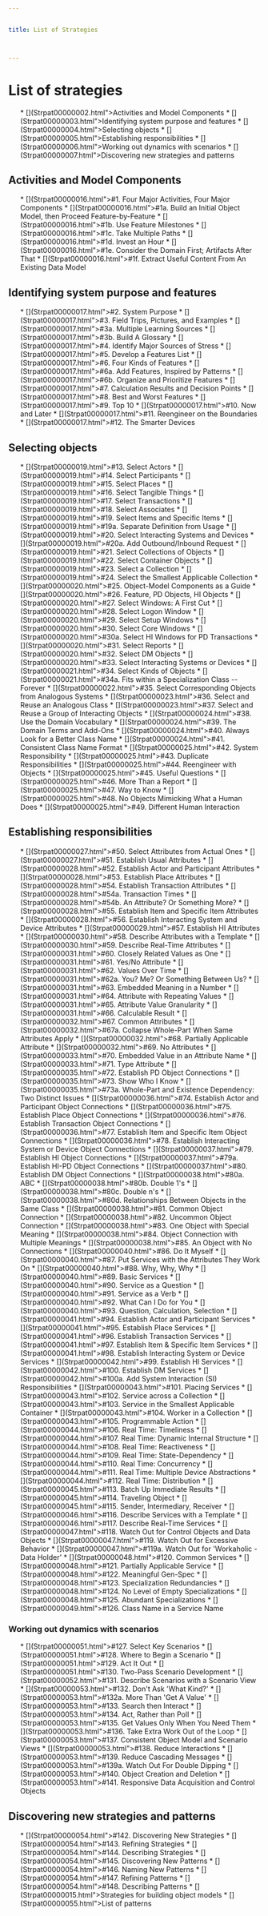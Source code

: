 ```yaml
---


title: List of Strategies



---
```


# List of strategies 

<ul>
* [](Strpat00000002.html">Activities and Model Components</a></li>
* [](Strpat00000003.html">Identifying system purpose and features</a></li>
* [](Strpat00000004.html">Selecting objects</a></li>
* [](Strpat00000005.html">Establishing responsibilities</a></li>
* [](Strpat00000006.html">Working out dynamics with scenarios</a></li>
* [](Strpat00000007.html">Discovering new strategies and patterns</a></li>
</ul>

<h2>Activities and Model Components </h2>

<ul>
* [](Strpat00000016.html">#1.</a> Four Major Activities, Four Major Components </li>
* [](Strpat00000016.html">#1a.</a> Build an Initial Object Model, then Proceed Feature-by-Feature </li>
* [](Strpat00000016.html">#1b.</a> Use Feature Milestones </li>
* [](Strpat00000016.html">#1c.</a> Take Multiple Paths </li>
* [](Strpat00000016.html">#1d.</a> Invest an Hour </li>
* [](Strpat00000016.html">#1e.</a> Consider the Domain First; Artifacts After That </li>
* [](Strpat00000016.html">#1f.</a> Extract Useful Content From An Existing Data Model </li>
</ul>

<h2>Identifying system purpose and features </h2>

<ul>
* [](Strpat00000017.html">#2.</a> System Purpose </li>
* [](Strpat00000017.html">#3.</a> Field Trips, Pictures, and Examples </li>
* [](Strpat00000017.html">#3a.</a> Multiple Learning Sources </li>
* [](Strpat00000017.html">#3b.</a> Build A Glossary </li>
* [](Strpat00000017.html">#4.</a> Identify Major Sources of Stress </li>
* [](Strpat00000017.html">#5.</a> Develop a Features List </li>
* [](Strpat00000017.html">#6.</a> Four Kinds of Features </li>
* [](Strpat00000017.html">#6a.</a> Add Features, Inspired by Patterns </li>
* [](Strpat00000017.html">#6b.</a> Organize and Prioritize Features </li>
* [](Strpat00000017.html">#7.</a> Calculation Results and Decision Points </li>
* [](Strpat00000017.html">#8.</a> Best and Worst Features </li>
* [](Strpat00000017.html">#9.</a> Top 10 </li>
* [](Strpat00000017.html">#10.</a> Now and Later </li>
* [](Strpat00000017.html">#11.</a> Reengineer on the Boundaries </li>
* [](Strpat00000017.html">#12.</a> The Smarter Devices </li>
</ul>

<h2>Selecting objects </h2>

<ul>
* [](Strpat00000019.html">#13.</a> Select Actors </li>
* [](Strpat00000019.html">#14.</a> Select Participants </li>
* [](Strpat00000019.html">#15.</a> Select Places </li>
* [](Strpat00000019.html">#16.</a> Select Tangible Things </li>
* [](Strpat00000019.html">#17.</a> Select Transactions </li>
* [](Strpat00000019.html">#18.</a> Select Associates </li>
* [](Strpat00000019.html">#19.</a> Select Items and Specific Items </li>
* [](Strpat00000019.html">#19a.</a> Separate Definition from Usage </li>
* [](Strpat00000019.html">#20.</a> Select Interacting Systems and Devices </li>
* [](Strpat00000019.html">#20a.</a> Add Outbound/Inbound Request </li>
* [](Strpat00000019.html">#21.</a> Select Collections of Objects </li>
* [](Strpat00000019.html">#22.</a> Select Container Objects </li>
* [](Strpat00000019.html">#23.</a> Select a Collection </li>
* [](Strpat00000019.html">#24.</a> Select the Smallest Applicable Collection </li>
* [](Strpat00000020.html">#25.</a> Object-Model Components as a Guide </li>
* [](Strpat00000020.html">#26.</a> Feature, PD Objects, HI Objects </li>
* [](Strpat00000020.html">#27.</a> Select Windows: A First Cut </li>
* [](Strpat00000020.html">#28.</a> Select Logon Window </li>
* [](Strpat00000020.html">#29.</a> Select Setup Windows </li>
* [](Strpat00000020.html">#30.</a> Select Core Windows </li>
* [](Strpat00000020.html">#30a.</a> Select HI Windows for PD Transactions </li>
* [](Strpat00000020.html">#31.</a> Select Reports </li>
* [](Strpat00000020.html">#32.</a> Select DM Objects </li>
* [](Strpat00000020.html">#33.</a> Select Interacting Systems or Devices </li>
* [](Strpat00000021.html">#34.</a> Select Kinds of Objects </li>
* [](Strpat00000021.html">#34a.</a> Fits within a Specialization Class -- Forever </li>
* [](Strpat00000022.html">#35.</a> Select Corresponding Objects from Analogous Systems </li>
* [](Strpat00000023.html">#36.</a> Select and Reuse an Analogous Class </li>
* [](Strpat00000023.html">#37.</a> Select and Reuse a Group of Interacting Objects </li>
* [](Strpat00000024.html">#38.</a> Use the Domain Vocabulary </li>
* [](Strpat00000024.html">#39.</a> The Domain Terms and Add-Ons </li>
* [](Strpat00000024.html">#40.</a> Always Look for a Better Class Name </li>
* [](Strpat00000024.html">#41.</a> Consistent Class Name Format </li>
* [](Strpat00000025.html">#42.</a> System Responsibility </li>
* [](Strpat00000025.html">#43.</a> Duplicate Responsibilities </li>
* [](Strpat00000025.html">#44.</a> Reengineer with Objects </li>
* [](Strpat00000025.html">#45.</a> Useful Questions </li>
* [](Strpat00000025.html">#46.</a> More Than a Report </li>
* [](Strpat00000025.html">#47.</a> Way to Know </li>
* [](Strpat00000025.html">#48.</a> No Objects Mimicking What a Human Does </li>
* [](Strpat00000025.html">#49.</a> Different Human Interaction </li>
</ul>

<h2>Establishing responsibilities </h2>

<ul>
* [](Strpat00000027.html">#50.</a> Select Attributes from Actual Ones </li>
* [](Strpat00000027.html">#51.</a> Establish Usual Attributes </li>
* [](Strpat00000028.html">#52.</a> Establish Actor and Participant Attributes </li>
* [](Strpat00000028.html">#53.</a> Establish Place Attributes </li>
* [](Strpat00000028.html">#54.</a> Establish Transaction Attributes </li>
* [](Strpat00000028.html">#54a.</a> Transaction Times </li>
* [](Strpat00000028.html">#54b.</a> An Attribute? Or Something More? </li>
* [](Strpat00000028.html">#55.</a> Establish Item and Specific Item Attributes </li>
* [](Strpat00000028.html">#56.</a> Establish Interacting System and Device Attributes </li>
* [](Strpat00000029.html">#57.</a> Establish HI Attributes </li>
* [](Strpat00000030.html">#58.</a> Describe Attributes with a Template </li>
* [](Strpat00000030.html">#59.</a> Describe Real-Time Attributes </li>
* [](Strpat00000031.html">#60.</a> Closely Related Values as One </li>
* [](Strpat00000031.html">#61.</a> Yes/No Attribute </li>
* [](Strpat00000031.html">#62.</a> Values Over Time </li>
* [](Strpat00000031.html">#62a.</a> You? Me? Or Something Between Us? </li>
* [](Strpat00000031.html">#63.</a> Embedded Meaning in a Number </li>
* [](Strpat00000031.html">#64.</a> Attribute with Repeating Values </li>
* [](Strpat00000031.html">#65.</a> Attribute Value Granularity </li>
* [](Strpat00000031.html">#66.</a> Calculable Result </li>
* [](Strpat00000032.html">#67.</a> Common Attributes </li>
* [](Strpat00000032.html">#67a.</a> Collapse Whole-Part When Same Attributes Apply </li>
* [](Strpat00000032.html">#68.</a> Partially Applicable Attribute </li>
* [](Strpat00000032.html">#69.</a> No Attributes </li>
* [](Strpat00000033.html">#70.</a> Embedded Value in an Attribute Name </li>
* [](Strpat00000033.html">#71.</a> Type Attribute </li>
* [](Strpat00000035.html">#72.</a> Establish PD Object Connections </li>
* [](Strpat00000035.html">#73.</a> Show Who I Know </li>
* [](Strpat00000035.html">#73a.</a> Whole-Part and Existence Dependency: Two Distinct Issues </li>
* [](Strpat00000036.html">#74.</a> Establish Actor and Participant Object Connections </li>
* [](Strpat00000036.html">#75.</a> Establish Place Object Connections </li>
* [](Strpat00000036.html">#76.</a> Establish Transaction Object Connections </li>
* [](Strpat00000036.html">#77.</a> Establish Item and Specific Item Object Connections </li>
* [](Strpat00000036.html">#78.</a> Establish Interacting System or Device Object Connections </li>
* [](Strpat00000037.html">#79.</a> Establish HI Object Connections </li> 
* [](Strpat00000037.html">#79a.</a> Establish HI-PD Object Connections </li>
* [](Strpat00000037.html">#80.</a> Establish DM Object Connections </li>
* [](Strpat00000038.html">#80a.</a> ABC </li>
* [](Strpat00000038.html">#80b.</a> Double 1's </li>
* [](Strpat00000038.html">#80c.</a> Double n's </li>
* [](Strpat00000038.html">#80d.</a> Relationships Between Objects in the Same Class </li>
* [](Strpat00000038.html">#81.</a> Common Object Connection </li>
* [](Strpat00000038.html">#82.</a> Uncommon Object Connection </li>
* [](Strpat00000038.html">#83.</a> One Object with Special Meaning </li>
* [](Strpat00000038.html">#84.</a> Object Connection with Multiple Meanings </li>
* [](Strpat00000038.html">#85.</a> An Object with No Connections </li>
* [](Strpat00000040.html">#86.</a> Do It Myself </li>
* [](Strpat00000040.html">#87.</a> Put Services with the Attributes They Work On</li>
* [](Strpat00000040.html">#88.</a> Why, Why, Why </li>
* [](Strpat00000040.html">#89.</a> Basic Services </li>
* [](Strpat00000040.html">#90.</a> Service as a Question </li>
* [](Strpat00000040.html">#91.</a> Service as a Verb </li>
* [](Strpat00000040.html">#92.</a> What Can I Do for You </li>
* [](Strpat00000040.html">#93.</a> Question, Calculation, Selection </li>
* [](Strpat00000041.html">#94.</a> Establish Actor and Participant Services </li>
* [](Strpat00000041.html">#95.</a> Establish Place Services </li>
* [](Strpat00000041.html">#96.</a> Establish Transaction Services </li>
* [](Strpat00000041.html">#97.</a> Establish Item &amp; Specific Item Services </li>
* [](Strpat00000041.html">#98.</a> Establish Interacting System or Device Services </li>
* [](Strpat00000042.html">#99.</a> Establish HI Services </li>
* [](Strpat00000042.html">#100.</a> Establish DM Services </li>
* [](Strpat00000042.html">#100a.</a> Add System Interaction (SI) Responsibilities </li>
* [](Strpat00000043.html">#101.</a> Placing Services </li>
* [](Strpat00000043.html">#102.</a> Service across a Collection </li>
* [](Strpat00000043.html">#103.</a> Service in the Smallest Applicable Container</li>
* [](Strpat00000043.html">#104.</a> Worker in a Collection </li>
* [](Strpat00000043.html">#105.</a> Programmable Action </li>
* [](Strpat00000044.html">#106.</a> Real Time: Timeliness </li>
* [](Strpat00000044.html">#107.</a> Real Time: Dynamic Internal Structure </li>
* [](Strpat00000044.html">#108.</a> Real Time: Reactiveness </li>
* [](Strpat00000044.html">#109.</a> Real Time: State-Dependency </li>
* [](Strpat00000044.html">#110.</a> Real Time: Concurrency </li>
* [](Strpat00000044.html">#111.</a> Real Time: Multiple Device Abstractions </li>
* [](Strpat00000044.html">#112.</a> Real Time: Distribution </li>
* [](Strpat00000045.html">#113.</a> Batch Up Immediate Results </li>
* [](Strpat00000045.html">#114.</a> Traveling Object </li>
* [](Strpat00000045.html">#115.</a> Sender, Intermediary, Receiver </li>
* [](Strpat00000046.html">#116.</a> Describe Services with a Template </li>
* [](Strpat00000046.html">#117.</a> Describe Real-Time Services </li>
* [](Strpat00000047.html">#118.</a> Watch Out for Control Objects and Data Objects </li>
* [](Strpat00000047.html">#119.</a> Watch Out for Excessive Behavior </li>
* [](Strpat00000047.html">#119a.</a> Watch Out for 'Workaholic - Data Holder' </li>
* [](Strpat00000048.html">#120.</a> Common Services </li>
* [](Strpat00000048.html">#121.</a> Partially Applicable Service </li>
* [](Strpat00000048.html">#122.</a> Meaningful Gen-Spec </li>
* [](Strpat00000048.html">#123.</a> Specialization Redundancies </li>
* [](Strpat00000048.html">#124.</a> No Level of Empty Specializations </li>
* [](Strpat00000048.html">#125.</a> Abundant Specializations </li>
* [](Strpat00000049.html">#126.</a> Class Name in a Service Name </li>
</ul>

<h3>Working out dynamics with scenarios </h3>

<ul>
* [](Strpat00000051.html">#127.</a> Select Key Scenarios </li>
* [](Strpat00000051.html">#128.</a> Where to Begin a Scenario </li>
* [](Strpat00000051.html">#129.</a> Act It Out </li>
* [](Strpat00000051.html">#130.</a> Two-Pass Scenario Development </li>
* [](Strpat00000052.html">#131.</a> Describe Scenarios with a Scenario View </li>
* [](Strpat00000053.html">#132.</a> Don't Ask 'What Kind?' </li>
* [](Strpat00000053.html">#132a.</a> More Than 'Get A Value' </li>
* [](Strpat00000053.html">#133.</a> Search then Interact </li>
* [](Strpat00000053.html">#134.</a> Act, Rather than Poll </li>
* [](Strpat00000053.html">#135.</a> Get Values Only When You Need Them </li>
* [](Strpat00000053.html">#136.</a> Take Extra Work Out of the Loop </li>
* [](Strpat00000053.html">#137.</a> Consistent Object Model and Scenario Views </li>
* [](Strpat00000053.html">#138.</a> Reduce Interactions </li>
* [](Strpat00000053.html">#139.</a> Reduce Cascading Messages </li>
* [](Strpat00000053.html">#139a.</a> Watch Out For Double Dipping </li>
* [](Strpat00000053.html">#140.</a> Object Creation and Deletion </li>
* [](Strpat00000053.html">#141.</a> Responsive Data Acquisition and Control Objects </li>
</ul>

<h2>Discovering new strategies and patterns </h2>

<ul>
* [](Strpat00000054.html">#142.</a> Discovering New Strategies </li>
* [](Strpat00000054.html">#143.</a> Refining Strategies </li>
* [](Strpat00000054.html">#144.</a> Describing Strategies </li>
* [](Strpat00000054.html">#145.</a> Discovering New Patterns </li>
* [](Strpat00000054.html">#146.</a> Naming New Patterns </li>
* [](Strpat00000054.html">#147.</a> Refining Patterns </li>
* [](Strpat00000054.html">#148.</a> Describing Patterns </li>
* [](Strpat00000015.html">Strategies for building object models</a></li>
* [](Strpat00000055.html">List of patterns</a></li>
</ul>



